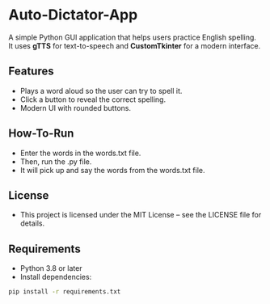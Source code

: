# Auto-Dictator-App

A simple Python GUI application that helps users practice English spelling.  
It uses **gTTS** for text-to-speech and **CustomTkinter** for a modern interface.

## Features
- Plays a word aloud so the user can try to spell it.
- Click a button to reveal the correct spelling.
- Modern UI with rounded buttons.

## How-To-Run
- Enter the words in the words.txt file.
- Then, run the .py file.
- It will pick up and say the words from the words.txt file.

## License
- This project is licensed under the MIT License – see the LICENSE file for details.

## Requirements
- Python 3.8 or later
- Install dependencies:
```bash
pip install -r requirements.txt
